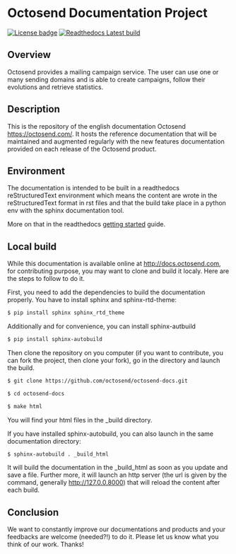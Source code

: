 # Octosend Documentation Project

[![License badge](https://camo.githubusercontent.com/4a586bb04a6e62fd66a9cfb56339a74809ec4d32/68747470733a2f2f696d672e736869656c64732e696f2f62616467652f6c6963656e73652d4953432d626c75652e737667)](https://www.isc.org/downloads/software-support-policy/isc-license/) [![Readthedocs Latest build](https://readthedocs.org/projects/pip/badge/?version=latest)](http://octosend.readthedocs.org/en/latest/)

## Overview

Octosend provides a mailing campaign service. The user can use one or many sending domains and is able to create campaigns, follow their evolutions and retrieve statistics.

## Description

This is the repository of the english documentation Octosend https://octosend.com/. It hosts the reference documentation that will be maintained and augmented regularly with the new features documentation provided on each release of the Octosend product.

## Environment

The documentation is intended to be built in a readthedocs reStructuredText environment which means the content are wrote in the reStructuredText format in rst files and that the build take place in a python env with the sphinx documentation tool.

More on that in the readthedocs [getting started](http://read-the-docs.readthedocs.org/en/latest/getting_started.html#in-restructuredtext) guide.

## Local build

While this documentation is available online at http://docs.octosend.com, for contributing purpose, you may want to clone and build it localy. Here are the steps to follow to do it.

First, you need to add the dependencies to build the documentation properly. You have to install sphinx and sphinx-rtd-theme:

~~~ sh
$ pip install sphinx sphinx_rtd_theme
~~~

Additionally and for convenience, you can install sphinx-autbuild

~~~ sh
$ pip install sphinx-autobuild
~~~

Then clone the repository on you computer (if you want to contribute, you can fork the project, then clone your fork), go in the directory and launch the build.

~~~ sh
$ git clone https://github.com/octosend/octosend-docs.git

$ cd octosend-docs

$ make html
~~~

You will find your html files in the _build directory.

If you have installed sphinx-autobuild, you can also launch in the same documentation directory:

~~~ sh
$ sphinx-autobuild . _build_html
~~~

It will build the documentation in the _build_html as soon as you update and save a file. Further more, it will launch an http server (the url is given by the command, generally http://127.0.0.8000) that will reload the content after each build.

## Conclusion

We want to constantly improve our documentations and products and your feedbacks are welcome (needed?!) to do it. Please let us know what you think of our work. Thanks!
